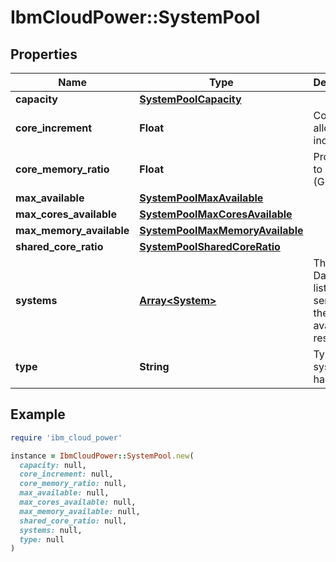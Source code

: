 # IbmCloudPower::SystemPool

## Properties

| Name | Type | Description | Notes |
| ---- | ---- | ----------- | ----- |
| **capacity** | [**SystemPoolCapacity**](SystemPoolCapacity.md) |  | [optional] |
| **core_increment** | **Float** | Core allocation increment | [optional] |
| **core_memory_ratio** | **Float** | Processor to Memory (GB) Ratio | [optional] |
| **max_available** | [**SystemPoolMaxAvailable**](SystemPoolMaxAvailable.md) |  | [optional] |
| **max_cores_available** | [**SystemPoolMaxCoresAvailable**](SystemPoolMaxCoresAvailable.md) |  | [optional] |
| **max_memory_available** | [**SystemPoolMaxMemoryAvailable**](SystemPoolMaxMemoryAvailable.md) |  | [optional] |
| **shared_core_ratio** | [**SystemPoolSharedCoreRatio**](SystemPoolSharedCoreRatio.md) |  | [optional] |
| **systems** | [**Array&lt;System&gt;**](System.md) | The DataCenter list of servers and their available resources | [optional] |
| **type** | **String** | Type of system hardware | [optional] |

## Example

```ruby
require 'ibm_cloud_power'

instance = IbmCloudPower::SystemPool.new(
  capacity: null,
  core_increment: null,
  core_memory_ratio: null,
  max_available: null,
  max_cores_available: null,
  max_memory_available: null,
  shared_core_ratio: null,
  systems: null,
  type: null
)
```

